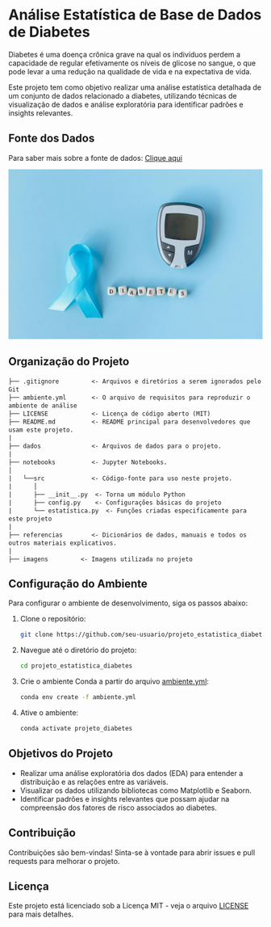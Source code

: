 # Análise Estatística de Base de Dados de Diabetes

Diabetes é uma doença crônica grave na qual os indivíduos perdem a capacidade de regular efetivamente os níveis de glicose no sangue, o que pode levar a uma redução na qualidade de vida e na expectativa de vida.

Este projeto tem como objetivo realizar uma análise estatística detalhada de um conjunto de dados relacionado a diabetes, utilizando técnicas de visualização de dados e análise exploratória para identificar padrões e insights relevantes.

## Fonte dos Dados

Para saber mais sobre a fonte de dados: [Clique aqui](referencias/01_dicionario_de_dados.md)

![imagem](imagens/diabetes.jpg)

## Organização do Projeto

```
├── .gitignore         <- Arquivos e diretórios a serem ignorados pelo Git
├── ambiente.yml       <- O arquivo de requisitos para reproduzir o ambiente de análise
├── LICENSE            <- Licença de código aberto (MIT)
├── README.md          <- README principal para desenvolvedores que usam este projeto.
|
├── dados              <- Arquivos de dados para o projeto.
|
├── notebooks          <- Jupyter Notebooks.
│
|   └──src             <- Código-fonte para uso neste projeto.
|      │
|      ├── __init__.py  <- Torna um módulo Python
|      ├── config.py    <- Configurações básicas do projeto
|      └── estatística.py  <- Funções criadas especificamente para este projeto
|
├── referencias        <- Dicionários de dados, manuais e todos os outros materiais explicativos.
|
├── imagens         <- Imagens utilizada no projeto
```


## Configuração do Ambiente

Para configurar o ambiente de desenvolvimento, siga os passos abaixo:

1. Clone o repositório:
    ```bash
    git clone https://github.com/seu-usuario/projeto_estatistica_diabetes.git
    ```

2. Navegue até o diretório do projeto:
    ```bash
    cd projeto_estatistica_diabetes
    ```

3. Crie o ambiente Conda a partir do arquivo [ambiente.yml](http://_vscodecontentref_/2):
    ```bash
    conda env create -f ambiente.yml
    ```

4. Ative o ambiente:
    ```bash
    conda activate projeto_diabetes
    ```

## Objetivos do Projeto

- Realizar uma análise exploratória dos dados (EDA) para entender a distribuição e as relações entre as variáveis.
- Visualizar os dados utilizando bibliotecas como Matplotlib e Seaborn.
- Identificar padrões e insights relevantes que possam ajudar na compreensão dos fatores de risco associados ao diabetes.

## Contribuição

Contribuições são bem-vindas! Sinta-se à vontade para abrir issues e pull requests para melhorar o projeto.

## Licença

Este projeto está licenciado sob a Licença MIT - veja o arquivo [LICENSE](http://_vscodecontentref_/3) para mais detalhes.
